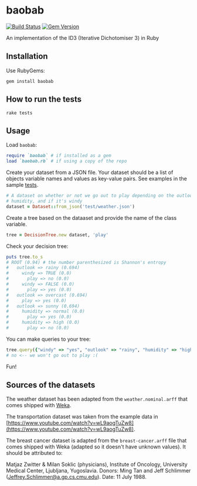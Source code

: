 # baobab

[![Build Status](https://travis-ci.org/jleeothon/baobab.svg?branch=master)](https://travis-ci.org/jleeothon/baobab) [![Gem Version](https://badge.fury.io/rb/baobab.svg)](http://badge.fury.io/rb/baobab)

An implementation of the ID3 (Iterative Dichotomiser 3) in Ruby

## Installation

Use RubyGems:

```
gem install baobab
```

## How to run the tests

```
rake tests
```

## Usage

Load `baobab`:

```Ruby
require `baobab` # if installed as a gem
load `baobab.rb` # if using a copy of the repo
```

Create your dataset from a JSON file. Your dataset should be a list of objects variable names and values as key-value pairs. See examples in the sample [tests](https://github.com/jleeothon/baobab/tree/master/test).

```Ruby
# A dataset on whether or not we go out to play depending on the outlook,
# humidity, and if it's windy
dataset = Dataset::from_json('test/weather.json')
```

Create a tree based on the dataaset and provide the name of the class variable.

```Ruby
tree = DecisionTree.new dataset, 'play'
```

Check your decision tree:

```Ruby
puts tree.to_s
# ROOT (0.94) # the number parenthesized is Shannon's entropy
#   outlook => rainy (0.694)
#     windy => TRUE (0.0)
#       play => no (0.0)
#     windy => FALSE (0.0)
#       play => yes (0.0)
#   outlook => overcast (0.694)
#     play => yes (0.0)
#   outlook => sunny (0.694)
#     humidity => normal (0.0)
#       play => yes (0.0)
#     humidity => high (0.0)
#       play => no (0.0)
```

You can make queries to your tree:

```Ruby
tree.query({"windy" => "yes", "outlook" => "rainy", "humidity" => "high"})
# no <-- we won't go out to play :(
```

Fun!

## Sources of the datasets

The weather dataset has been adapted from the `weather.nominal.arff` that comes shipped with [Weka](http://www.cs.waikato.ac.nz/ml/weka/).

The transportation dataset was taken from the example data in [https://www.youtube.com/watch?v=wL9aogTuZw8](https://www.youtube.com/watch?v=wL9aogTuZw8).

The breast cancer dataset is adapted from the `breast-cancer.arff` file that comes shipped with Weka (adapted so it doesn't have unknown values). It should be attributed to:

Matjaz Zwitter & Milan Soklic (physicians), Institute of Oncology, University Medical Center, Ljubljana, Yugoslavia. Donors: Ming Tan and Jeff Schlimmer (Jeffrey.Schlimmer@a.gp.cs.cmu.edu). Date: 11 July 1988.
